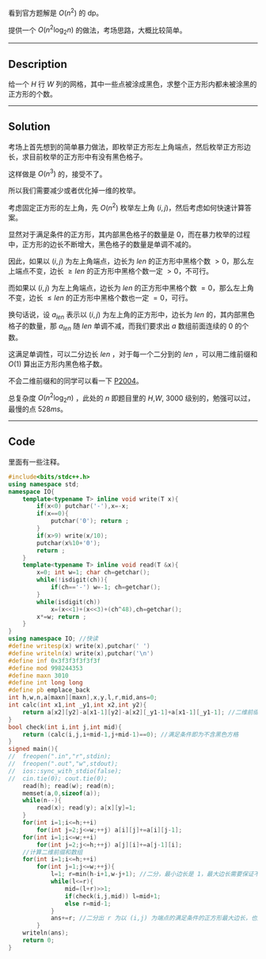 看到官方题解是 $O(n^2)$ 的 dp。

提供一个 $O(n^2 \log_2 n)$ 的做法，考场思路，大概比较简单。

---

## Description

给一个 $H$ 行 $W$ 列的网格，其中一些点被涂成黑色，求整个正方形内都未被涂黑的正方形的个数。

---

## Solution

考场上首先想到的简单暴力做法，即枚举正方形左上角端点，然后枚举正方形边长，求目前枚举的正方形中有没有黑色格子。

这样做是 $O(n^3)$ 的，接受不了。

所以我们需要减少或者优化掉一维的枚举。

考虑固定正方形的左上角，先 $O(n^2)$ 枚举左上角 $(i,j)$，然后考虑如何快速计算答案。

显然对于满足条件的正方形，其内部黑色格子的数量是 $0$，而在暴力枚举的过程中，正方形的边长不断增大，黑色格子的数量是单调不减的。

因此，如果以 $(i,j)$ 为左上角端点，边长为 $len$ 的正方形中黑格个数 $> 0$，那么左上端点不变，边长 $\geq len$ 的正方形中黑格个数一定 $> 0$，不可行。

而如果以 $(i,j)$ 为左上角端点，边长为 $len$ 的正方形中黑格个数 $= 0$，那么左上角不变，边长 $\leq len$ 的正方形中黑格个数也一定 $= 0$，可行。

换句话说，设 $a_{len}$ 表示以 $(i,j)$ 为左上角的正方形中，边长为 $len$ 的，其内部黑色格子的数量，那 $a_{len}$ 随 $len$ 单调不减，而我们要求出 $a$ 数组前面连续的 $0$ 的个数。

这满足单调性，可以二分边长 $len$ ，对于每一个二分到的 $len$ ，可以用二维前缀和 $O(1)$ 算出正方形内黑色格子数。

不会二维前缀和的同学可以看一下 [P2004](https://www.luogu.com.cn/problem/P2004)。

总复杂度 $O(n^2 \log_2 n)$ ，此处的 $n$ 即题目里的 $H$,$W$, $3000$ 级别的，勉强可以过，最慢的点 $528 ms$。

---

## Code

里面有一些注释。

```cpp
#include<bits/stdc++.h>
using namespace std;
namespace IO{
	template<typename T> inline void write(T x){
		if(x<0) putchar('-'),x=-x;
		if(x==0){
			putchar('0'); return ;
		}
		if(x>9) write(x/10);
		putchar(x%10+'0');
		return ;
	}
	template<typename T> inline void read(T &x){
		x=0; int w=1; char ch=getchar();
		while(!isdigit(ch)){
			if(ch=='-') w=-1; ch=getchar();
		}
		while(isdigit(ch))
			x=(x<<1)+(x<<3)+(ch^48),ch=getchar();
		x*=w; return ;
	}
}
using namespace IO; //快读
#define writesp(x) write(x),putchar(' ')
#define writeln(x) write(x),putchar('\n')
#define inf 0x3f3f3f3f3f3f
#define mod 998244353
#define maxn 3010
#define int long long
#define pb emplace_back
int h,w,n,a[maxn][maxn],x,y,l,r,mid,ans=0;
int calc(int x1,int _y1,int x2,int y2){
	return a[x2][y2]-a[x1-1][y2]-a[x2][_y1-1]+a[x1-1][_y1-1]; //二维前缀和
}
bool check(int i,int j,int mid){
	return (calc(i,j,i+mid-1,j+mid-1)==0); //满足条件即为不含黑色方格
}
signed main(){
//	freopen(".in","r",stdin);
//	freopen(".out","w",stdout);
//	ios::sync_with_stdio(false);
//	cin.tie(0); cout.tie(0);
	read(h); read(w); read(n);
	memset(a,0,sizeof(a));
	while(n--){
		read(x); read(y); a[x][y]=1;
	}
	for(int i=1;i<=h;++i)
		for(int j=2;j<=w;++j) a[i][j]+=a[i][j-1];
	for(int i=1;i<=w;++i)
		for(int j=2;j<=h;++j) a[j][i]+=a[j-1][i];
	//计算二维前缀和数组
	for(int i=1;i<=h;++i)
		for(int j=1;j<=w;++j){
			l=1; r=min(h-i+1,w-j+1); //二分，最小边长是 1，最大边长需要保证不越界
			while(l<=r){
				mid=(l+r)>>1;
				if(check(i,j,mid)) l=mid+1;
				else r=mid-1;
			}
			ans+=r; //二分出 r 为以 (i,j) 为端点的满足条件的正方形最大边长，也是正方形个数
		}
	writeln(ans);
	return 0;
}

```
